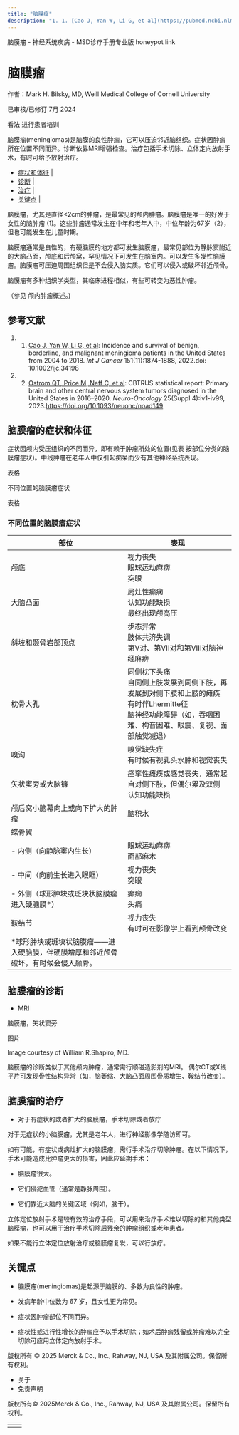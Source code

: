 ```yaml
---
title: "脑膜瘤"
description: "1. 1. [Cao J, Yan W, Li G, et al](https://pubmed.ncbi.nlm.nih.gov/35779059/): Incidence and survival of benign, borderline, and malignant meningioma patients in the United States from 2004 to 2018. _Int J Cancer_ 151(11):1874-1888, 2022.doi: 10.1002/ijc.34198"
---
```


﻿脑膜瘤 \- 神经系统疾病 \- MSD诊疗手册专业版 honeypot link

# 脑膜瘤

作者：Mark H. Bilsky, MD, Weill Medical College of Cornell University

已审核/已修订 7月 2024

看法 进行患者培训

脑膜瘤(meningiomas)是脑膜的良性肿瘤，它可以压迫邻近脑组织。症状因肿瘤所在位置不同而异。诊断依靠MRI增强检查。治疗包括手术切除、立体定向放射手术，有时可给予放射治疗。

- [症状和体征](#症状和体征_v1047555_zh) \|
- [诊断](#诊断_v1047649_zh) \|
- [治疗](#治疗_v1047653_zh) \|
- [关键点](#关键点_v7826404_zh) \|

脑膜瘤，尤其是直径<2cm的肿瘤，是最常见的颅内肿瘤。脑膜瘤是唯一的好发于女性的脑肿瘤 (1)。这些肿瘤通常发生在中年和老年人中，中位年龄为67岁（2），但也可能发生在儿童时期。

脑膜瘤通常是良性的，有硬脑膜的地方都可发生脑膜瘤，最常见部位为静脉窦附近的大脑凸面，颅底和后颅窝，罕见情况下可发生在脑室内。可以发生多发性脑膜瘤。脑膜瘤可压迫周围组织但是不会侵入脑实质。它们可以侵入或破坏邻近颅骨。

脑膜瘤有多种组织学类型，其临床进程相似，有些可转变为恶性肿瘤。

（参见 颅内肿瘤概述。)

## 参考文献

1. 1. [Cao J, Yan W, Li G, et al](https://pubmed.ncbi.nlm.nih.gov/35779059/): Incidence and survival of benign, borderline, and malignant meningioma patients in the United States from 2004 to 2018. _Int J Cancer_ 151(11):1874-1888, 2022.doi: 10.1002/ijc.34198

2. 2. [Ostrom QT, Price M, Neff C, et al](https://academic.oup.com/neuro-oncology/article/25/Supplement_4/iv1/7289107?login=false%22): CBTRUS statistical report: Primary brain and other central nervous system tumors diagnosed in the United States in 2016–2020. _Neuro-Oncology_ 25(Suppl 4):iv1-iv99, 2023.https://doi.org/10.1093/neuonc/noad149


## 脑膜瘤的症状和体征

症状因颅内受压组织的不同而异，即有赖于肿瘤所处的位置(见表 按部位分类的脑膜瘤症状)。中线肿瘤在老年人中仅引起痴呆而少有其他神经系统表现。

表格

不同位置的脑膜瘤症状

表格

### 不同位置的脑膜瘤症状

| 部位 | 表现 |
| --- | --- |
| 颅底 | 视力丧失<br>眼球运动麻痹<br>突眼 |
| 大脑凸面 | 局灶性癫痫<br>认知功能缺损<br>最终出现颅高压 |
| 斜坡和颞骨岩部顶点 | 步态异常<br>肢体共济失调<br>第Ⅴ对、第Ⅶ对和第Ⅷ对脑神经麻痹 |
| 枕骨大孔 | 同侧枕下头痛<br>自同侧上肢发展到同侧下肢，再发展到对侧下肢和上肢的瘫痪<br>有时伴Lhermitte征<br>脑神经功能障碍（如，吞咽困难、构音困难、眼震、复视、面部触觉减退） |
| 嗅沟 | 嗅觉缺失症<br>有时候有视乳头水肿和视觉丧失 |
| 矢状窦旁或大脑镰 | 痉挛性瘫痪或感觉丧失，通常起自对侧下肢，但偶尔累及双侧<br>认知功能缺损 |
| 颅后窝小脑幕向上或向下扩大的肿瘤 | 脑积水 |
| 蝶骨翼 |  |
| - 内侧（向静脉窦内生长） | 眼球运动麻痹<br>面部麻木 |
| - 中间（向前生长进入眼眶） | 视力丧失<br>突眼 |
| - 外侧（球形肿块或斑块状脑膜瘤进入硬脑膜\*） | 癫痫<br>头痛 |
| 鞍结节 | 视力丧失<br>有时可在影像学上看到颅骨改变 |
| \*球形肿块或斑块状脑膜瘤——进入硬脑膜，伴硬膜增厚和邻近颅骨破坏，有时候会侵入颞骨。 |

## 脑膜瘤的诊断

- MRI


脑膜瘤，矢状窦旁



图片

Image courtesy of William R.Shapiro, MD.

脑膜瘤的诊断类似于其他颅内肿瘤，通常需行顺磁造影剂的MRI。 偶尔CT或X线平片可发现骨性结构异常（如，脑萎缩、大脑凸面周围骨质增生、鞍结节改变）。

## 脑膜瘤的治疗

- 对于有症状的或者扩大的脑膜瘤，手术切除或者放疗


对于无症状的小脑膜瘤，尤其是老年人，进行神经影像学随访即可。

如有可能，有症状或病灶扩大的脑膜瘤，需行手术治疗切除肿瘤。在以下情况下，手术可能造成比肿瘤更大的损害，因此应延期手术：

- 脑膜瘤很大。

- 它们侵犯血管（通常是静脉周围）。

- 它们靠近大脑的关键区域（例如，脑干）。


立体定位放射手术是较有效的治疗手段，可以用来治疗手术难以切除的和其他类型脑膜瘤，也可以用于治疗手术切除后残余的肿瘤组织或老年患者。

如果不能行立体定位放射治疗或脑膜瘤复发，可以行放疗。

## 关键点

- 脑膜瘤(meningiomas)是起源于脑膜的、多数为良性的肿瘤。

- 发病年龄中位数为 67 岁，且女性更为常见。

- 症状因肿瘤部位不同而异。

- 症状性或进行性增长的肿瘤应予以手术切除；如术后肿瘤残留或肿瘤难以完全切除可应用立体定向放射手术。




版权所有 © 2025
Merck & Co., Inc., Rahway, NJ, USA 及其附属公司。保留所有权利。

- 关于
- 免责声明

版权所有© 2025Merck & Co., Inc., Rahway, NJ, USA 及其附属公司。保留所有权利。

|     |     |
| --- | --- |
|  |  |